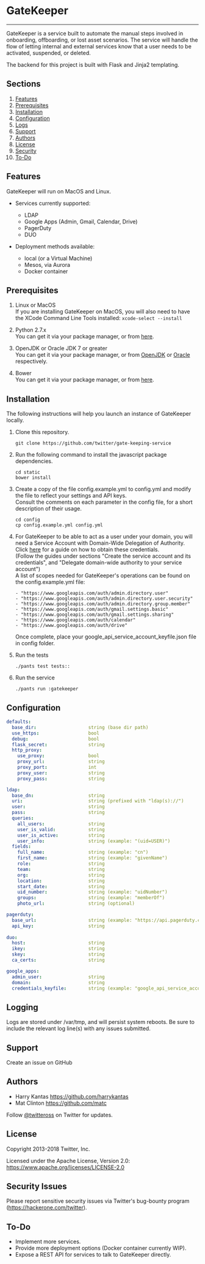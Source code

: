 # GateKeeper
---

GateKeeper is a service built to automate the manual steps involved in onboarding, offboarding, or lost asset scenarios. The service will handle the flow of letting internal and external services know that a user needs to be activated, suspended, or deleted.

The backend for this project is built with Flask and Jinja2 templating.  


## Sections

1. [Features](#features)
2. [Prerequisites](#prerequisites)
3. [Installation](#installation)
4. [Configuration](#configuration)
5. [Logs](#logging)
6. [Support](#support)
7. [Authors](#authors)
8. [License](#license)
9. [Security](#security-issues)
10. [To-Do](#to-do)


## Features

GateKeeper will run on MacOS and Linux.

* Services currently supported:  
  * LDAP
  * Google Apps (Admin, Gmail, Calendar, Drive)
  * PagerDuty
  * DUO
  
* Deployment methods available:
  * local (or a Virtual Machine)
  * Mesos, via Aurora
  * Docker container

## Prerequisites

1. Linux or MacOS  
If you are installing GateKeeper on MacOS, you will also need to have the XCode Command Line Tools installed:  ``` xcode-select --install ```

2. Python 2.7.x  
You can get it via your package manager, or from [here](https://www.python.org/downloads/).

3. OpenJDK or Oracle JDK 7 or greater  
You can get it via your package manager, or from [OpenJDK](http://openjdk.java.net/install/) or [Oracle](https://www.oracle.com/downloads/index.html) respectively.

4. Bower  
You can get it via your package manager, or from [here](https://bower.io/).

## Installation

The following instructions will help you launch an instance of GateKeeper locally.

1. Clone this repository.
   ```
   git clone https://github.com/twitter/gate-keeping-service
   ```

2. Run the following command to install the javascript package dependencies.
   ```
   cd static
   bower install
   ```

3. Create a copy of the file config.example.yml to config.yml and modify the file to reflect your settings and API keys.  
Consult the comments on each parameter in the config file, for a short description of their usage.
   ```
   cd config
   cp config.example.yml config.yml
   ```

4. For GateKeeper to be able to act as a user under your domain, you will need a Service Account with Domain-Wide Delegation of Authority.  
Click [here](https://developers.google.com/admin-sdk/directory/v1/guides/delegation) for a guide on how to obtain these credentials.  
(Follow the guides under sections "Create the service account and its credentials", and "Delegate domain-wide authority to your service account")  
A list of scopes needed for GateKeeper's operations can be found on the config.example.yml file:
   ```
   - "https://www.googleapis.com/auth/admin.directory.user"
   - "https://www.googleapis.com/auth/admin.directory.user.security"
   - "https://www.googleapis.com/auth/admin.directory.group.member"
   - "https://www.googleapis.com/auth/gmail.settings.basic"
   - "https://www.googleapis.com/auth/gmail.settings.sharing"
   - "https://www.googleapis.com/auth/calendar"
   - "https://www.googleapis.com/auth/drive"
   ```
   Once complete, place your google_api_service_account_keyfile.json file in config folder.

4. Run the tests
   ```
   ./pants test tests::
   ```

5. Run the service
   ```
   ./pants run :gatekeeper
   ```

## Configuration

```yaml
defaults:
  base_dir:                   string (base dir path)
  use_https:                  bool
  debug:                      bool
  flask_secret:               string
  http_proxy:
    use_proxy:                bool
    proxy_url:                string
    proxy_port:               int
    proxy_user:               string
    proxy_pass:               string

ldap:
  base_dn:                    string
  uri:                        string (prefixed with "ldap(s)://")
  user:                       string
  pass:                       string
  queries:
    all_users:                string
    user_is_valid:            string
    user_is_active:           string
    user_info:                string (example: "(uid=USER)")
  fields:
    full_name:                string (example: "cn")
    first_name:               string (example: "givenName")
    role:                     string
    team:                     string
    org:                      string
    location:                 string
    start_date:               string
    uid_number:               string (example: "uidNumber")
    groups:                   string (example: "memberOf")
    photo_url:                string (optional)

pagerduty:
  base_url:                   string (example: "https://api.pagerduty.com/")
  api_key:                    string
  
duo:
  host:                       string
  ikey:                       string
  skey:                       string
  ca_certs:                   string

google_apps:
  admin_user:                 string
  domain:                     string
  credentials_keyfile:        string (example: "google_api_service_account_keyfile.json")
```

## Logging

Logs are stored under /var/tmp, and will persist system reboots.
Be sure to include the relevant log line(s) with any issues submitted.

## Support

Create an issue on GitHub

## Authors

* Harry Kantas <https://github.com/harrykantas>
* Mat Clinton <https://github.com/matc>

Follow [@twitteross](https://twitter.com/twitteross) on Twitter for updates.

## License

Copyright 2013-2018 Twitter, Inc.

Licensed under the Apache License, Version 2.0: https://www.apache.org/licenses/LICENSE-2.0

## Security Issues

Please report sensitive security issues via Twitter's bug-bounty program (https://hackerone.com/twitter).

## To-Do

* Implement more services.
* Provide more deployment options (Docker container currently WIP).
* Expose a REST API for services to talk to GateKeeper directly.
